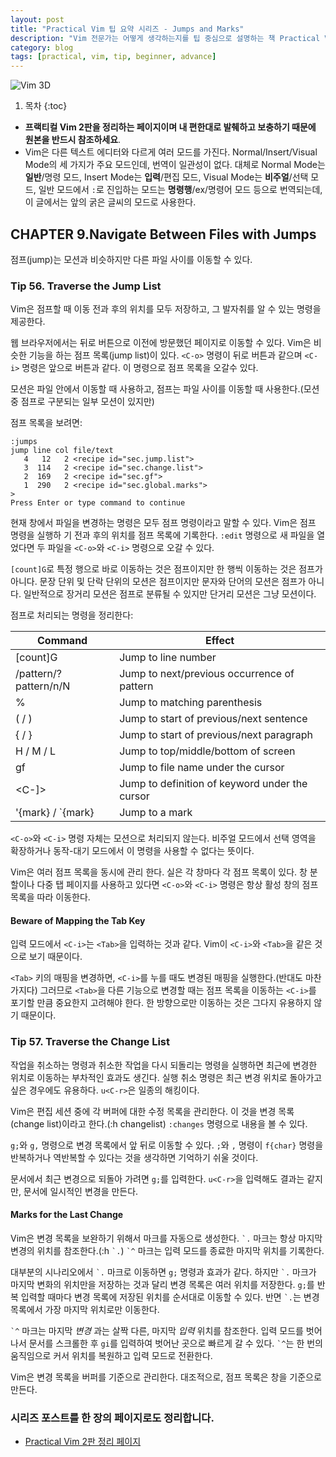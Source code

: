 ```yaml
---
layout: post
title: "Practical Vim 팁 요약 시리즈 - Jumps and Marks"
description: "Vim 전문가는 어떻게 생각하는지를 팁 중심으로 설명하는 책 Practical Vim 2판을 요약하는 시리즈"
category: blog
tags: [practical, vim, tip, beginner, advance]
---
```


![Vim 3D](/images/posts/vim.jpg)

1. 목차
{:toc}

- **프랙티컬 Vim 2판을 정리하는 페이지이며 내 편한대로 발췌하고 보충하기 때문에 원본을 반드시 참조하세요**.
- Vim은 다른 텍스트 에디터와 다르게 여러 모드를 가진다. Normal/Insert/Visual Mode의 세 가지가 주요 모드인데, 번역이 일관성이 없다. 대체로  Normal Mode는 **일반**/명령 모드, Insert Mode는 **입력**/편집 모드, Visual Mode는 **비주얼**/선택 모드, 일반 모드에서 `:`로 진입하는 모드는 **명령행**/ex/명령어 모드 등으로 번역되는데, 이 글에서는 앞의 굵은 글씨의 모드로 사용한다.

## CHAPTER 9.Navigate Between Files with Jumps

점프(jump)는 모션과 비슷하지만 다른 파일 사이를 이동할 수 있다.

### Tip 56. Traverse the Jump List

Vim은 점프할 때 이동 전과 후의 위치를 모두 저장하고, 그 발자취를 알 수 있는 명령을 제공한다.

웹 브라우저에서는 뒤로 버튼으로 이전에 방문했던 페이지로 이동할 수 있다. Vim은 비슷한 기능을 하는 점프 목록(jump list)이 있다. `<C-o>` 명령이 뒤로 버튼과 같으며 `<C-i>` 명령은 앞으로 버튼과 같다. 이 명령으로 점프 목록을 오갈수 있다.

모션은 파일 안에서 이동할 때 사용하고, 점프는 파일 사이를 이동할 때 사용한다.(모션 중 점프로 구분되는 일부 모션이 있지만)

점프 목록을 보려면:

```vim
:jumps
jump line col file/text
   4   12   2 <recipe id="sec.jump.list">
   3  114   2 <recipe id="sec.change.list">
   2  169   2 <recipe id="sec.gf">
   1  290   2 <recipe id="sec.global.marks">
>
Press Enter or type command to continue
```

현재 창에서 파일을 변경하는 명령은 모두 점프 명령이라고 말할 수 있다. Vim은 점프 명령을 실행하 기 전과 후의 위치를 점프 목록에 기록한다. `:edit` 명령으로 새 파일을 열었다면 두 파일을 `<C-o>`와 `<C-i>` 명령으로 오갈 수 있다.

`[count]G`로 특정 행으로 바로 이동하는 것은 점프이지만 한 행씩 이동하는 것은 점프가 아니다. 문장 단위 및 단락 단위의 모션은 점프이지만 문자와 단어의 모션은 점프가 아니다. 일반적으로 장거리 모션은 점프로 분류될 수 있지만 단거리 모션은 그냥 모션이다.

점프로 처리되는 명령을 정리한다:

| Command                       | Effect                                         |
|-------------------------------|------------------------------------------------|
| [count]G                      | Jump to line number                            |
| /pattern<CR>/?pattern<CR>/n/N | Jump to next/previous occurrence of pattern    |
| %                             | Jump to matching parenthesis                   |
| ( / )                         | Jump to start of previous/next sentence        |
| { / }                         | Jump to start of previous/next paragraph       |
| H / M / L                     | Jump to top/middle/bottom of screen            |
| gf                            | Jump to file name under the cursor             |
| <C-]>                         | Jump to definition of keyword under the cursor |
| '{mark} / `{mark}             | Jump to a mark                                 |

`<C-o>`와 `<C-i>` 명령 자체는 모션으로 처리되지 않는다. 비주얼 모드에서 선택 영역을 확장하거나 동작-대기 모드에서 이 명령을 사용할 수 없다는 뜻이다.

Vim은 여러 점프 목록을 동시에 관리 한다. 실은 각 창마다 각 점프 목록이 있다. 창 분할이나 다중 탭 페이지를 사용하고 있다면 `<C-o>`와 `<C-i>` 명령은 항상 활성 창의 점프 목록을 따라 이동한다.

>
#### Beware of Mapping the Tab Key
>
입력 모드에서 `<C-i>`는 `<Tab>`을 입력하는 것과 같다. Vim이 `<C-i>`와 `<Tab>`을 같은 것으로 보기 때문이다.
>
`<Tab>` 키의 매핑을 변경하면, `<C-i>`를 누를 때도 변경된 매핑을 실행한다.(반대도 마찬가지다) 그러므로 `<Tab>`을 다른  기능으로 변경할 때는 점프 목록을 이동하는 `<C-i>`를 포기할 만큼 중요한지 고려해야 한다. 한 방향으로만 이동하는 것은 그다지 유용하지 않기 때문이다.
>

### Tip 57. Traverse the Change List

작업을 취소하는 명령과 취소한 작업을 다시 되돌리는 명령을 실행하면 최근에 변경한 위치로 이동하는 부차적인 효과도 생긴다. 실행 취소 명령은 최근 변경 위치로 돌아가고 싶은 경우에도 유용하다. `u<C-r>`은 일종의 해킹이다.

Vim은 편집 세션 중에 각 버퍼에 대한 수정 목록을 관리한다. 이 것을 변경 목록(change list)이라고 한다.(:h changelist) `:changes` 명령으로 내용을 볼 수 있다.

`g;`와 `g,` 명령으로 변경 목록에서 앞 뒤로 이동할 수 있다. `;`와 `,` 명령이 `f{char}` 명령을 반복하거나 역반복할 수 있다는 것을 생각하면 기억하기 쉬울 것이다.

문서에서 최근 변경으로 되돌아 가려면 `g;`를 입력한다. `u<C-r>`을 입력해도 결과는 같지만, 문서에 일시적인 변경을 만든다.

#### Marks for the Last Change

Vim은 변경 목록을 보완하기 위해서 마크를 자동으로 생성한다. `` `. `` 마크는 항상 마지막 변경의 위치를 참조한다.(:h `` `. ``) `` `^ `` 마크는 입력 모드를 종료한 마지막 위치를 기록한다.

대부분의 시나리오에서 `` `. `` 마크로 이동하면 `g;` 명령과 효과가 같다. 하지만 `` `. `` 마크가 마지막 변화의 위치만을 저장하는 것과 달리 변경 목록은 여러 위치를 저장한다. `g;`를 반복 입력할 때마다 변경 목록에 저장된 위치를 순서대로 이동할 수 있다. 반면 `` `. ``는 변경 목록에서 가장 마지막 위치로만 이동한다.

`` `^ `` 마크는 마지막 _변경_ 과는 살짝 다른, 마지막 _입력_ 위치를 참조한다. 입력 모드를 벗어나서 문서를 스크롤한 후 `gi`를 입력하여 벗어난 곳으로 빠르게 갈 수 있다. `` `^ ``는 한 번의 움직임으로 커서 위치를 복원하고 입력 모드로 전환한다.

Vim은 변경 목록을 버퍼를 기준으로 관리한다. 대조적으로, 점프 목록은 창을 기준으로 만든다.

### 시리즈 포스트를 한 장의 페이지로도 정리합니다.

* [Practical Vim 2판 정리 페이지](https://nolboo.kim/practical-vim/)


